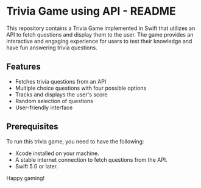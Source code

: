 # Trivia Game using API - README

This repository contains a Trivia Game implemented in Swift that utilizes an API to fetch questions and display them to the user. The game provides an interactive and engaging experience for users to test their knowledge and have fun answering trivia questions.

## Features

- Fetches trivia questions from an API
- Multiple choice questions with four possible options
- Tracks and displays the user's score
- Random selection of questions
- User-friendly interface

## Prerequisites

To run this trivia game, you need to have the following:

- Xcode installed on your machine.
- A stable internet connection to fetch questions from the API.
- Swift 5.0 or later.


Happy gaming!
